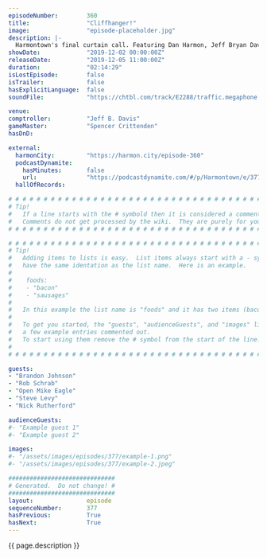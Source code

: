 ```yaml
---
episodeNumber:        360
title:                "Cliffhanger!"
image:                "episode-placeholder.jpg"
description: |-
  Harmontown's final curtain call. Featuring Dan Harmon, Jeff Bryan Davis, Spencer Crittenden, Brandon Johnson, Rob Schrab, Open Mike Eagle, Steve Levy and Nick Rutherford. Drive fast and take chances!
showDate:             "2019-12-02 00:00:00Z"
releaseDate:          "2019-12-05 11:00:00Z"
duration:             "02:14:29"
isLostEpisode:        false
isTrailer:            false
hasExplicitLanguage:  false
soundFile:            "https://chtbl.com/track/E2288/traffic.megaphone.fm/STA8165669126.mp3?updated=1596568719"

venue:                
comptroller:          "Jeff B. Davis"
gameMaster:           "Spencer Crittenden"
hasDnD:               

external:
  harmonCity:         "https://harmon.city/episode-360"
  podcastDynamite:
    hasMinutes:       false
    url:              "https://podcastdynamite.com/#/p/Harmontown/e/377/360"
  hallOfRecords:      

# # # # # # # # # # # # # # # # # # # # # # # # # # # # # # # # # # # # # # # # # # # # #
# Tip!
#   If a line starts with the # symbold then it is considered a comment.
#   Comments do not get processed by the wiki.  They are purely for your information.
# # # # # # # # # # # # # # # # # # # # # # # # # # # # # # # # # # # # # # # # # # # # #

# # # # # # # # # # # # # # # # # # # # # # # # # # # # # # # # # # # # # # # # # # # # #
# Tip!
#   Adding items to lists is easy.  List items always start with a - symbol and have
#   have the same identation as the list name.  Here is an example.
#
#    foods:
#    - "bacon"
#    - "sausages"
#
#   In this example the list name is "foods" and it has two items (bacon, and sausages).
#
#   To get you started, the "guests", "audienceGuests", and "images" lists below have
#   a few example entries commented out.
#   To start using them remove the # symbol from the start of the line.
#
# # # # # # # # # # # # # # # # # # # # # # # # # # # # # # # # # # # # # # # # # # # # #

guests:
- "Brandon Johnson"
- "Rob Schrab"
- "Open Mike Eagle"
- "Steve Levy"
- "Nick Rutherford"

audienceGuests:
#- "Example guest 1"
#- "Example guest 2"

images:
#- "/assets/images/episodes/377/example-1.png"
#- "/assets/images/episodes/377/example-2.jpeg"

##############################
# Generated.  Do not change! #
##############################
layout:               episode
sequenceNumber:       377
hasPrevious:          True
hasNext:              True
---
```


<!-- The episode description will be rendered here -->
{{ page.description }}

<!-- Add your content BELOW here -->
<!-- vvvvvvvvvvvvvvvvvvvvvvvvvvv -->




<!-- ^^^^^^^^^^^^^^^^^^^^^^^^^^^ -->
<!-- Add your content ABOVE here -->

<!-- The episode gallery will be rendered here -->